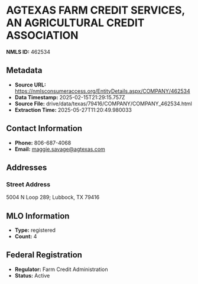 # AGTEXAS FARM CREDIT SERVICES, AN AGRICULTURAL CREDIT ASSOCIATION

**NMLS ID:** 462534

## Metadata
- **Source URL:** https://nmlsconsumeraccess.org/EntityDetails.aspx/COMPANY/462534
- **Data Timestamp:** 2025-02-15T21:29:15.757Z
- **Source File:** drive/data/texas/79416/COMPANY/COMPANY_462534.html
- **Extraction Time:** 2025-05-27T11:20:49.980033

## Contact Information
- **Phone:** 806-687-4068
- **Email:** maggie.savage@agtexas.com

## Addresses
### Street Address
5004 N Loop 289; Lubbock, TX 79416

## MLO Information
- **Type:** registered
- **Count:** 4

## Federal Registration
- **Regulator:** Farm Credit Administration
- **Status:** Active
